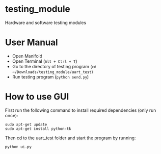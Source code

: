 # testing_module
Hardware and software testing modules

# User Manual
- Open Manifold
- Open Terminal (```Alt + Ctrl + T```)
- Go to the directory of testing program (```cd ~/Downloads/testing_module/uart_test```)
- Run testing program (```python send.py```)

# How to use GUI
First run the following command to install required dependencies (only run once):
```
sudo apt-get update
sudo apt-get install python-tk
```
Then cd to the uart_test folder and start the program by running:
```
python ui.py
```
